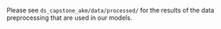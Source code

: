 Please see `ds_capstone_akm/data/processed/` for the results of the data preprocessing that are used in our models.
